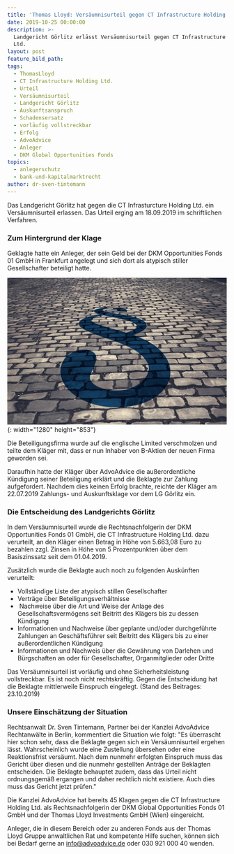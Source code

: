 ```yaml
---
title: 'Thomas Lloyd: Versäumnisurteil gegen CT Infrastructure Holding erlassen'
date: 2019-10-25 00:00:00
description: >-
  Landgericht Görlitz erlässt Versäumnisurteil gegen CT Infrastructure Holding
  Ltd.
layout: post
feature_bild_path:
tags:
  - ThomasLloyd
  - CT Infrastructure Holding Ltd.
  - Urteil
  - Versäumnisurteil
  - Landgericht Görlitz
  - Auskunftsanspruch
  - Schadensersatz
  - vorläufig vollstreckbar
  - Erfolg
  - AdvoAdvice
  - Anleger
  - DKM Global Opportunities Fonds
topics:
  - anlegerschutz
  - bank-und-kapitalmarktrecht
author: dr-sven-tintemann
---
```


Das Landgericht Görlitz hat gegen die CT Infrasturcture Holding Ltd. ein Vers&auml;umnisurteil erlassen. Das Urteil erging am 18.09.2019 im schriftlichen Verfahren.&nbsp;

### Zum Hintergrund der Klage

Geklagte hatte ein Anleger, der sein Geld bei der DKM Opportunities Fonds 01 GmbH in Frankfurt angelegt und sich dort als atypisch stiller Gesellschafter beteiligt hatte.&nbsp;

![Steiniges Pflaster - Foto Pixabay](/uploads/courts-2962346-1280-4.jpg "LG Görlitz erlässt Versäumnisurteil"){: width="1280" height="853"}

Die Beteiligungsfirma wurde auf die englische Limited verschmolzen und teilte dem Kl&auml;ger mit, dass er nun Inhaber von B-Aktien der neuen Firma geworden sei.

Daraufhin hatte der Kl&auml;ger &uuml;ber AdvoAdvice die au&szlig;erordentliche K&uuml;ndigung seiner Beteiligung erkl&auml;rt und die Beklagte zur Zahlung aufgefordert. Nachdem dies keinen Erfolg brachte, reichte der Kl&auml;ger am 22.07.2019 Zahlungs- und Auskunftsklage vor dem LG Görlitz ein.&nbsp;

### Die Entscheidung des Landgerichts Görlitz

In dem Vers&auml;umnisurteil wurde die Rechtsnachfolgerin der DKM Opportunities Fonds 01 GmbH, die CT Infrastructure Holding Ltd. dazu verurteilt, an den Kl&auml;ger einen Betrag in Höhe von 5.663,08 Euro zu bezahlen zzgl. Zinsen in Höhe von 5 Prozentpunkten &uuml;ber dem Basiszinssatz seit dem 01.04.2019.&nbsp;

Zus&auml;tzlich wurde die Beklagte auch noch zu folgenden Ausk&uuml;nften verurteilt:

* Vollst&auml;ndige Liste der atypisch stillen Gesellschafter
* Vertr&auml;ge &uuml;ber Beteiligungsverh&auml;ltnisse
* &nbsp;Nachweise &uuml;ber die Art und Weise der Anlage des Gesellschaftsvermögens seit Beitritt des Kl&auml;gers bis zu dessen K&uuml;ndigung
* Informationen und Nachweise &uuml;ber geplante und/oder durchgef&uuml;hrte Zahlungen an Gesch&auml;ftsf&uuml;hrer seit Beitritt des Kl&auml;gers bis zu einer au&szlig;erordentlichen K&uuml;ndigung
* Informationen und Nachweis &uuml;ber die Gew&auml;hrung von Darlehen und B&uuml;rgschaften an oder f&uuml;r Gesellschafter, Organmitglieder oder Dritte

Das Vers&auml;umnisurteil ist vorl&auml;ufig und ohne Sicherheitsleistung vollstreckbar. Es ist noch nicht rechtskr&auml;ftig. Gegen die Entscheidung hat die Beklagte mittlerweile Einspruch eingelegt. (Stand des Beitrages: 23.10.2019)

### Unsere Einsch&auml;tzung der Situation

Rechtsanwalt Dr. Sven Tintemann, Partner bei der Kanzlei AdvoAdvice Rechtanw&auml;lte in Berlin, kommentiert die Situation wie folgt: "Es &uuml;berrascht hier schon sehr, dass die Beklagte gegen sich ein Vers&auml;umnisurteil ergehen l&auml;sst. Wahrscheinlich wurde eine Zustellung &uuml;bersehen oder eine Reaktionsfrist vers&auml;umt. Nach dem nunmehr erfolgten Einspruch muss das Gericht &uuml;ber diesen und die nunmehr gestellten Antr&auml;ge der Beklagten entscheiden. Die Beklagte behauptet zudem, dass das Urteil nicht ordnungsgem&auml;&szlig; ergangen und daher rechtlich nicht existiere. Auch dies muss das Gericht jetzt pr&uuml;fen."

Die Kanzlei AdvoAdvice hat bereits 45 Klagen gegen die CT Infrastructure Holding Ltd. als Rechtsnachfolgerin der DKM Global Opportunities Fonds 01 GmbH und der Thomas Lloyd Investments GmbH (Wien) eingereicht.&nbsp;

Anleger, die in diesem Bereich oder zu anderen Fonds aus der Thomas Lloyd Gruppe anwaltlichen Rat und kompetente Hilfe suchen, können sich bei Bedarf gerne an info@advoadvice.de oder 030 921 000 40 wenden.&nbsp;

&nbsp;

&nbsp;